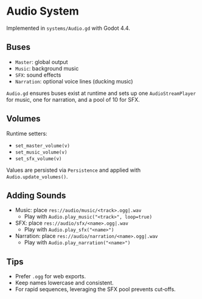 # Audio System

Implemented in `systems/Audio.gd` with Godot 4.4.

## Buses

- `Master`: global output
- `Music`: background music
- `SFX`: sound effects
- `Narration`: optional voice lines (ducking music)

`Audio.gd` ensures buses exist at runtime and sets up one `AudioStreamPlayer` for music, one for narration, and a pool of 10 for SFX.

## Volumes

Runtime setters:
- `set_master_volume(v)`
- `set_music_volume(v)`
- `set_sfx_volume(v)`

Values are persisted via `Persistence` and applied with `Audio.update_volumes()`.

## Adding Sounds

- Music: place `res://audio/music/<track>.ogg|.wav`
  - Play with `Audio.play_music("<track>", loop=true)`
- SFX: place `res://audio/sfx/<name>.ogg|.wav`
  - Play with `Audio.play_sfx("<name>")`
- Narration: place `res://audio/narration/<name>.ogg|.wav`
  - Play with `Audio.play_narration("<name>")`

## Tips

- Prefer `.ogg` for web exports.
- Keep names lowercase and consistent.
- For rapid sequences, leveraging the SFX pool prevents cut‑offs.


